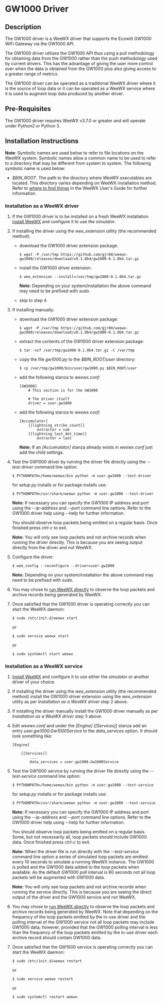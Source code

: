 # GW1000 Driver #

## Description ##

The GW1000 driver is a WeeWX driver that supports the Ecowitt GW1000 WiFi Gateway via the GW1000 API.

The GW1000 driver utilises the GW1000 API thus using a pull methodology for obtaining data from the GW1000 rather than the push methodology used by current drivers. This has the advantage of giving the user more control over when the data is obtained from the GW1000 plus also giving access to a greater range of metrics.

The GW1000 driver can be operated as a traditional WeeWX driver where it is the source of loop data or it can be operated as a WeeWX service where it is used to augment loop data produced by another driver.

## Pre-Requisites ##

The GW1000 driver requires WeeWX v3.7.0 or greater and will operate under Python2 or Python 3.

## Installation Instructions ##

**Note**:   Symbolic names are used below to refer to file locations on the WeeWX system. Symbolic names allow a common name to be used to refer to a directory that may be different from system to system. The following symbolic name is used below:

-   *$BIN_ROOT*. The path to the directory where WeeWX executables are located. This directory varies depending on WeeWX installation method. Refer to [where to find things](http://weewx.com/docs/usersguide.htm#Where_to_find_things) in the WeeWX User's Guide for further information.

### Installation as a WeeWX driver ###

1.  If the GW1000 driver is to be installed on a fresh WeeWX installation [install WeeWX](http://weewx.com/docs/usersguide.htm#installing) and configure it to use the *simulator*.

2.  If installing the driver using the *wee_extension* utility (the recommended method):

    -   download the GW1000 driver extension package:

            $ wget -P /var/tmp https://github.com/gjr80/weewx-gw1000/releases/download/v0.1.0b4/gw1000-0.1.0b4.tar.gz

    -   install the GW1000 driver extension:

            $ wee_extension --install=/var/tmp/gw1000-0.1.0b4.tar.gz
            
        **Note:** Depending on your system/installation the above command may need to be prefixed with *sudo*.

    -   skip to step 4

3.  If installing manually:

    -   download the GW1000 driver extension package:

            $ wget -P /var/tmp https://github.com/gjr80/weewx-gw1000/releases/download/v0.1.0b4/gw1000-0.1.0b4.tar.gz

    -   extract the contents of the GW1000 driver extension package:
    
            $ tar -xzf /var/tmp/gw1000-0.1.0b4.tar.gz -C /var/tmp
     
    -   copy the file *gw1000.py* to the *$BIN_ROOT/user* directory:
    
            $ cp /var/tmp/gw1000/bin/user/gw1000.py $BIN_ROOT/user

    -   add the following stanza to *weewx.conf*:

            [GW1000]
                # This section is for the GW1000
            
                # The driver itself
                driver = user.gw1000

    -   add the following stanza to *weewx.conf*:

            [Accumulator]
                [[lightning_strike_count]]
                    extractor = sum
                [[lightning_last_det_time]]
                    extractor = last

        **Note:** If an *[Accumulator]* stanza already exists in *weewx.conf* just add the child settings.

4.  Test the GW1000 driver by running the driver file directly using the *--test-driver* command line option:

        $ PYTHONPATH=/home/weewx/bin python -m user.gw1000 --test-driver

    for *setup.py* installs or for package installs use:

        $ PYTHONPATH=/usr/share/weewx python -m user.gw1000 --test-driver
    
    **Note:** If necessary you can specify the GW1000 IP address and port using the *--ip-address* and *--port* command line options. Refer to the GW1000 driver help using --help for further information.

    You should observe loop packets being emitted on a regular basis. Once finished press *ctrl-c* to exit.

    **Note:** You will only see loop packets and not archive records when running the driver directly. This is because you are seeing output directly from the driver and not WeeWX. 

5.  Configure the driver:

        $ wee_config --reconfigure --driver=user.gw1000

    **Note:** Depending on your system/installation the above command may need to be prefixed with *sudo*.

8.  You may chose to [run WeeWX directly](http://weewx.com/docs/usersguide.htm#Running_directly) to observe the loop packets and archive records being generated by WeeWX.

9.  Once satisfied that the GW1000 driver is operating correctly you can start the WeeWX daemon:

        $ sudo /etc/init.d/weewx start
        
    or

        $ sudo service weewx start

    or

        $ sudo systemctl start weewx


### Installation as a WeeWX service ###

1.  [Install WeeWX](http://weewx.com/docs/usersguide.htm#installing) and configure it to use either the *simulator* or another driver of your choice.

2.  If installing the driver using the *wee_extension* utility (the recommended method) install the GW1000 driver extension using the *wee_extension* utility as per *Installation as a WeeWX driver* step 2 above.

3.  If installing the driver manually install the GW1000 driver manually as per *Installation as a WeeWX driver* step 3 above.

4.  Edit *weewx.conf* and under the *[Engine] [[Services]]* stanza add an entry *user.gw1000.Gw1000Service* to the *data_services* option. It should look something like:

        [Engine]
        
            [[Services]]
                ....
                data_services = user.gw1000.Gw1000Service

5.  Test the GW1000 service by running the driver file directly using the *--test-service* command line option:

        $ PYTHONPATH=/home/weewx/bin python -m user.gw1000 --test-service

    for *setup.py* installs or for package installs use:

        $ PYTHONPATH=/usr/share/weewx python -m user.gw1000 --test-service
    
    **Note:** If necessary you can specify the GW1000 IP address and port using the *--ip-address* and *--port* command line options. Refer to the GW1000 driver help using --help for further information.

    You should observe loop packets being emitted on a regular basis. Some, but not necessarily all, loop packets should include GW1000 data. Once finished press *ctrl-c* to exit.

    **Note:** When the driver file is run directly with the *--test-service* command line option a series of simulated loop packets are emitted every 10 seconds to simulate a running WeeWX instance. The GW1000 is polled and the GW1000 data added to the loop packets when available. As the default GW1000 poll interval is 60 seconds not all loop packets will be augmented with GW1000 data.

    **Note:** You will only see loop packets and not archive records when running the service directly. This is because you are seeing the direct output of the driver and the GW1000 service and not WeeWX. 

6.  You may chose to [run WeeWX directly](http://weewx.com/docs/usersguide.htm#Running_directly) to observe the loop packets and archive records being generated by WeeWX. Note that depending on the frequency of the loop packets emitted by the in-use driver and the polling interval of the GW1000 service not all loop packets may include GW1000 data; however, provided that the GW1000 polling interval is less than the frequency of the loop packets emitted by the in-use driver each archive record should contain GW1000 data.

7.  Once satisfied that the GW1000 service is operating correctly you can start the WeeWX daemon:

        $ sudo /etc/init.d/weewx restart

    or

        $ sudo service weewx restart

    or

        $ sudo systemctl restart weewx